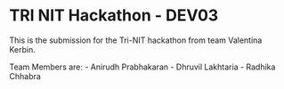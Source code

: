 # TRI NIT Hackathon - DEV03

This is the submission for the Tri-NIT hackathon from team Valentina Kerbin.

Team Members are:
    - Anirudh Prabhakaran
    - Dhruvil Lakhtaria
    - Radhika Chhabra